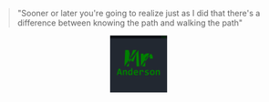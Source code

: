 > "Sooner or later you're going to realize just as I did that there's a difference between knowing the path and walking the path"

<div align="center">
    <img src="Banner.png" alt="Banner" height="100" width="100">
</div>
